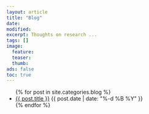 ```yaml
---
layout: article
title: "Blog"
date: 
modified:
excerpt: Thoughts on research ... 
tags: []
image:
  feature:
  teaser:
  thumb:
ads: false
toc: true
--- 
```


  
<ul>
  {% for post in site.categories.blog  %} 
  <li>
    <a href="{{ post.url }}">{{ post.title }}</a> {{ post.date | date: "%-d %B %Y" }}
  </li>
  {% endfor %}
</ul>


